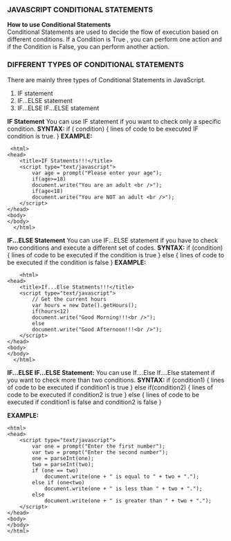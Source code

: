 ### JAVASCRIPT CONDITIONAL STATEMENTS

**How to use Conditional Statements**  
Conditional Statements are used to decide the flow of execution based on different conditions. If a Condition is True , you can perform one action and if the Condition is False, you can perform another action.

### DIFFERENT TYPES OF CONDITIONAL STATEMENTS  
There are mainly three types of Conditional Statements in JavaScript.
1. IF statement
2. IF...ELSE statement
3. IF...ELSE IF...ELSE statement

**IF Statement**
You can use IF statement if you want to check only a specific condition.
**SYNTAX:**    if ( condition)
                         {
                             lines of code to be executed IF condition is true.
                          }
**EXAMPLE:**    
```
 <html>
<head>
	<title>IF Statments!!!</title>
	<script type="text/javascript">
		var age = prompt("Please enter your age");
		if(age>=18)
		document.write("You are an adult <br />");
		if(age<18)
		document.write("You are NOT an adult <br />");
	</script>
</head>
<body>
</body>
  </html>
```




**IF...ELSE Statement**
You can use IF...ELSE statement if you have to check two conditions and execute a different set of codes.
**SYNTAX:**  if (condition)
                      {
                          lines of code to be executed if the condition is true
                       }
                        else
                       { 
                          lines of code to be executed if the condition is false
                        }
**EXAMPLE:**  
```
    <html>
<head>
	<title>If...Else Statments!!!</title>
	<script type="text/javascript">
		// Get the current hours
		var hours = new Date().getHours();
		if(hours<12)
		document.write("Good Morning!!!<br />");
		else
		document.write("Good Afternoon!!!<br />");
	</script>
</head>
<body>
</body>
  </html>
```



**IF...ELSE IF...ELSE Statement:**
You can use If….Else If….Else statement if you want to check more than two conditions.
**SYNTAX:**
if (condition1)
{
lines of code to be executed if condition1 is true
}
else if(condition2)
{
lines of code to be executed if condition2 is true
}
else
{
lines of code to be executed if condition1 is false and condition2 is false
}

**EXAMPLE:**
```
<html>
<head>
	<script type="text/javascript">
		var one = prompt("Enter the first number");
		var two = prompt("Enter the second number");
		one = parseInt(one);
		two = parseInt(two);
		if (one == two)
			document.write(one + " is equal to " + two + ".");
		else if (one<two)
			document.write(one + " is less than " + two + ".");
		else
			document.write(one + " is greater than " + two + ".");
	</script>
</head>
<body>
</body>
</html>
```

